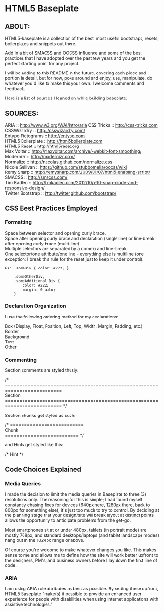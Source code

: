 # HTML5 Baseplate

## ABOUT:

HTML5-baseplate is a collection of the best, most useful bootstraps, resets, boilerplates and snippets out there.

Add in a bit of SMACSS and OOCSS influence and some of the best practices that I have adopted over the past few years and you get the perfect starting point for any project.

I will be adding to this README in the future, covering each piece and portion in detail, but for now, poke around and enjoy, use, manipulate, do whatever you'd like to make this your own. I welcome comments and feedback.

Here is a list of sources I leaned on while building baseplate:


## SOURCES:

ARIA				:: http://www.w3.org/WAI/intro/aria
CSS Tricks			:: http://css-tricks.com  
CSSWizardry			:: http://csswizardry.com/  
Entypo Pictograms	:: http://entypo.com  
HTML5 Boilerplate	:: http://html5boilerplate.com  
HTML5 Reset			:: http://html5reset.org  
Max Voltar			:: http://maxvoltar.com/archive/-webkit-font-smoothing/  
Modernizr			:: http://modernizr.com/  
Normalize			:: http://necolas.github.com/normalize.css  
Nicole Sullivan		:: https://github.com/stubbornella/oocss/wiki  
Remy Sharp			:: http://remysharp.com/2009/01/07/html5-enabling-script/  
SMACSS				:: http://smacss.com/  
Tim Kadlec			:: http://timkadlec.com/2012/10/ie10-snap-mode-and-responsive-design/  
Twitter Bootstrap	:: http://twitter.github.com/bootstrap/  

## CSS Best Practices Employed

### Formatting 

Space between selector and opening curly brace.  
Space after opening curly brace and declaration (single line) or line-break after opening curly brace (multi-line).    
Multiple selectors are separated by a comma and line-break.  
One selector/one attribute/one line - everything else is multiline (one exception: I break this rule for the reset just to keep it under control).  
  
	EX:	.someDiv { color: #222; }  
	   
		.someOtherDiv,
		.someAdditional Div {
			color: #222;  
			margin: 0 auto;  
		}  
		
### Declaration Organization  

I use the following ordering method for my declarations:  

Box (Display, Float, Position, Left, Top, Width, Margin, Padding, etc.)  
Border  
Background  
Text  
Other  

### Commenting  

Section comments are styled thusly:  

/* 	==========================================================================  
	Section  
   	========================================================================== */   
     
Section chunks get styled as such:  

/* 	==========================  
   	Chunk  
   	========================== */  
   
and Hints get styled like this:  

/* Hint */  

## Code Choices Explained  

### Media Queries  

I made the decision to limit the media queries in Baseplate to three (3) resolutions only. The reasoning for this is simple; I had found myself constantly chasing fixes for devices (640px here, 1280px there, back to 800px for something else), it's just too much to try to control. By deciding at the planning stage that your design/site will break layout at distinct points allows the opportunity to anticipate problems from the get-go.  

Most smartphones sit at or under 480px, tablets (in portrait mode) are mostly 768px, and standard desktops/laptops (and tablet landscape modes) hang out in the 1024px range or above.  

Of course you're welcome to make whatever changes you like. This makes sense to me and allows me to define how the site will work better upfront to the designers, PM's, and business owners before I lay down the first line of code.   

### ARIA  

I am using ARIA role attributes as best as possible. By setting these upfront, HTML5 Baseplate "make(s) it possible to provide an enhanced user experience for people with disabilities when using internet applications with assistive technologies."

